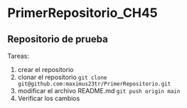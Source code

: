 # PrimerRepositorio_CH45
## Repositorio de prueba

Tareas:
1. crear el repositorio
2. clonar el repositorio
` git clone git@github.com:maximus23tr/PrimerRepositorio.git `
4. modificar el archivo README.md
` git push origin main `
5. Verificar los cambios

